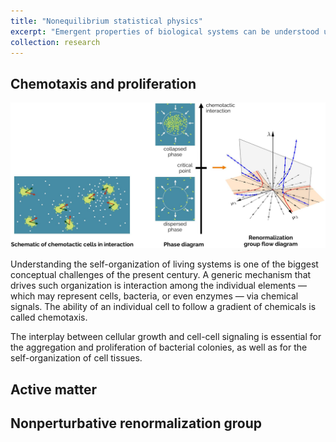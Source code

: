 ```yaml
---
title: "Nonequilibrium statistical physics"
excerpt: "Emergent properties of biological systems can be understood using tools from statistical physics, such as the renormalisation group."
collection: research
---
```


##  Chemotaxis and proliferation

<img src='/images/research_chemo.jpg'>

Understanding the self-organization of living systems is one of the biggest conceptual challenges of the present century. A generic mechanism that drives such organization is interaction among the individual elements — which may represent cells, bacteria, or even enzymes — via chemical signals. The ability of an individual cell to follow a gradient of chemicals is called chemotaxis.

The interplay between cellular growth and cell-cell signaling is essential for the aggregation and proliferation of bacterial colonies, as well as for the self-organization of cell tissues.

<!-- > For this project, **I am looking for motivated students!**
>
> The goal is to consider microscopic and coarse-grained models for assemblies of chemotactic cells that produce their own chemical field, leading to effective long-range interactions between them. To characterize the nonlinear pattern formation stemming from the interplay between cell proliferation and cell-cell chemotactic signaling, several approaches could be considered:
> - a numerical approach, based on simulations of the microscopic equations of motions or on solving the coarse-grained partial differential equations,
> - a field-theoretical approach, that will allow characterizing the critical points and scaling properties of such colonies.
>
> Contact me if you are interested! -->

##  Active matter

##  Nonperturbative renormalization group